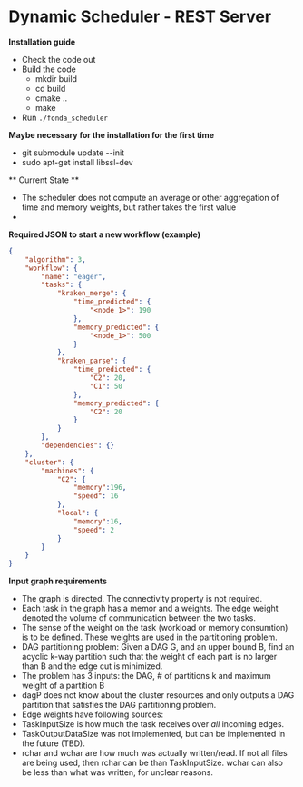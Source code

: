 # Dynamic Scheduler - REST Server

**Installation guide**

* Check the code out
* Build the code
  * mkdir build
  * cd build
  * cmake ..
  * make
*  Run ```./fonda_scheduler ```

**Maybe necessary for the installation for the first time**

* git submodule update --init
* sudo apt-get install libssl-dev

** Current State  **
* The scheduler does not compute an average or other aggregation of time and memory weights, but rather takes the first value
* 

**Required JSON to start a new workflow (example)**

```json
{
    "algorithm": 3,
    "workflow": {
        "name": "eager",
        "tasks": {
            "kraken_merge": {
                "time_predicted": {
                    "<node_1>": 190
                },
                "memory_predicted": {
                    "<node_1>": 500
                }
            },
            "kraken_parse": {
                "time_predicted": {
                    "C2": 20,
                    "C1": 50
                },
                "memory_predicted": {
                    "C2": 20
                }
            }
        },
        "dependencies": {}
    },
    "cluster": {
        "machines": {
            "C2": {
                "memory":196,
                "speed": 16
            },
            "local": {
                "memory":16,
                "speed": 2
            }            
        }
    }
}
```

**Input graph requirements**
* The graph is directed. The connectivity property is not required.
* Each task in the graph has a memor and a  weights.  The edge weight denoted the volume of communication between the two tasks.
* The sense of the weight on the task (workload or memory consumtion) is to be defined. These weights are used in the partitioning problem.
* DAG partitioning problem: Given a DAG G, and an upper bound B, find an acyclic k-way partition such that the weight of each part is no larger than B and the edge cut is minimized.
* The problem has 3 inputs: the DAG, # of partitions k and maximum weight of a partition B
* dagP does not know about the cluster resources and only outputs a DAG partition that satisfies the DAG partitioning problem.
* Edge weights have following sources:
 *  TaskInputSize is how much the task receives over *all* incoming edges.
 *  TaskOutputDataSize was not implemented, but can be implemented in the future (TBD).
 *  rchar and wchar are how much was actually written/read. If not all files are being used, then rchar can be than TaskInputSize. wchar can also be less than what was written, for unclear reasons.


